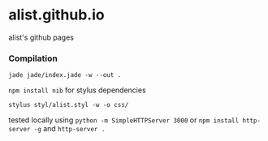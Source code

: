 # alist.github.io
alist's github pages

### Compilation
`jade jade/index.jade -w --out .`

`npm install nib` for stylus dependencies

`stylus styl/alist.styl -w -o css/`

tested locally using `python -m SimpleHTTPServer 3000`
or  `npm install http-server -g` and `http-server .`
